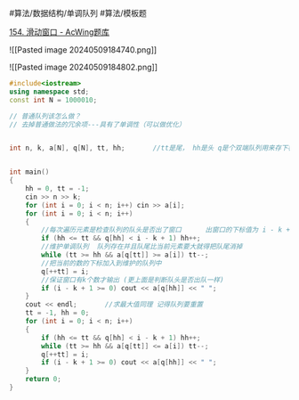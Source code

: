 
#算法/数据结构/单调队列 #算法/模板题 

[154. 滑动窗口 - AcWing题库](https://www.acwing.com/problem/content/156/)

![[Pasted image 20240509184740.png]]


![[Pasted image 20240509184802.png]]
```cpp
#include<iostream>
using namespace std;
const int N = 1000010;

// 普通队列该怎么做？
// 去掉普通做法的冗余项---具有了单调性（可以做优化）


int n, k, a[N], q[N], tt, hh;       //tt是尾， hh是头 q是个双端队列用来存下标


int main()
{
    hh = 0, tt = -1;
    cin >> n >> k;
    for (int i = 0; i < n; i++) cin >> a[i];
    for (int i = 0; i < n; i++)
    {
        //每次遍历元素是检查队列的队头是否出了窗口      出窗口的下标值为 i - k + 1
        if (hh <= tt && q[hh] < i - k + 1) hh++; 
        //维护单调队列  队列存在并且队尾比当前元素要大就得把队尾消掉
        while (tt >= hh && a[q[tt]] >= a[i]) tt--;
        //把当前的数的下标加入到维护的队列中
        q[++tt] = i;
        //保证窗口有k个数才输出 (更上面是判断队头是否出队一样)
        if (i - k + 1 >= 0) cout << a[q[hh]] << " ";
    }
    cout << endl;       //求最大值同理 记得队列要重置
    tt = -1, hh = 0;
    for (int i = 0; i < n; i++)
    {
        if (hh <= tt && q[hh] < i - k + 1) hh++; 
        while (tt >= hh && a[q[tt]] <= a[i]) tt--;
        q[++tt] = i;
        if (i - k + 1 >= 0) cout << a[q[hh]] << " ";
    }
    return 0;
}
```

